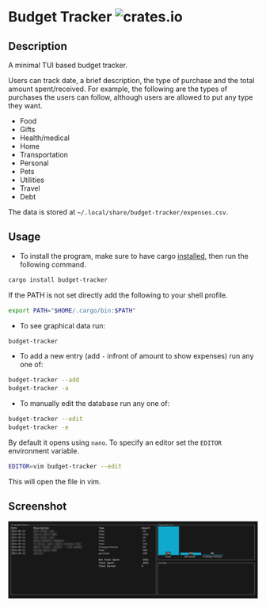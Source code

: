 # Budget Tracker ![crates.io](https://img.shields.io/crates/v/budget-tracker.svg)

## Description
A minimal TUI based budget tracker.

Users can track date, a brief description, the type of purchase and the total amount spent/received.
For example, the following are the types of purchases the users can follow, although users are allowed to put any type they want.
- Food
- Gifts
- Health/medical
- Home
- Transportation
- Personal
- Pets
- Utilities
- Travel
- Debt

The data is stored at `~/.local/share/budget-tracker/expenses.csv`.

## Usage
- To install the program, make sure to have cargo [installed](https://doc.rust-lang.org/cargo/getting-started/installation.html), then run the following command.

```bash
cargo install budget-tracker
```

If the PATH is not set directly add the following to your shell profile.

```bash
export PATH="$HOME/.cargo/bin:$PATH"
```

- To see graphical data run:
```bash
budget-tracker
```

- To add a new entry (add `-` infront of amount to show expenses) run any one of:
```bash
budget-tracker --add
budget-tracker -a
```

- To manually edit the database run any one of:
```bash
budget-tracker --edit
budget-tracker -e
```

By default it opens using `nano`. To specify an editor set the `EDITOR` environment variable.
```bash
EDITOR=vim budget-tracker --edit
```

This will open the file in vim.

## Screenshot
![](https://github.com/Saphereye/budget-tracker/blob/main/assets/image.png)
